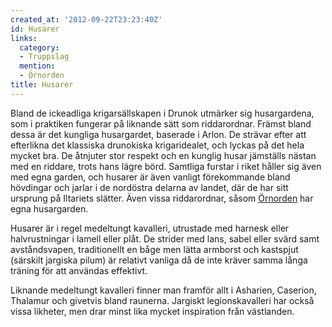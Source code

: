 ```yaml
---
created_at: '2012-09-22T23:23:40Z'
id: Husarer
links:
  category:
  - Truppslag
  mention:
  - Örnorden
title: Husarer
---
```


Bland de ickeadliga krigarsällskapen i Drunok utmärker sig husargardena, som i praktiken fungerar på
liknande sätt som riddarordnar. Främst bland dessa är det kungliga husargardet, baserade i Arlon. De
strävar efter att efterlikna det klassiska drunokiska krigaridealet, och lyckas på det hela mycket
bra. De åtnjuter stor respekt och en kunglig husar jämställs nästan med en riddare, trots hans lägre
börd. Samtliga furstar i riket håller sig även med egna garden, och husarer är även vanligt
förekommande bland hövdingar och jarlar i de nordöstra delarna av landet, där de har sitt ursprung
på Iltariets slätter. Även vissa riddarordnar, såsom [Örnorden] har egna husargarden.

Husarer är i regel medeltungt kavalleri, utrustade med harnesk eller halvrustningar i lamell eller
plåt. De strider med lans, sabel eller svärd samt avståndsvapen, traditionellt en båge men lätta
armborst och kastspjut (särskilt jargiska pilum) är relativt vanliga då de inte kräver samma långa
träning för att användas effektivt.

Liknande medeltungt kavalleri finner man framför allt i Asharien, Caserion, Thalamur och givetvis
bland raunerna. Jargiskt legionskavalleri har också vissa likheter, men drar minst lika mycket
inspiration från västlanden.

  [Örnorden]: Örnorden